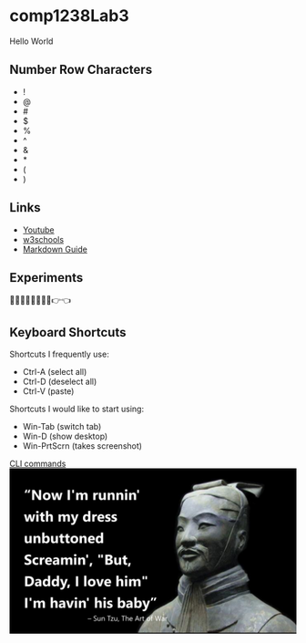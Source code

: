 # comp1238Lab3
Hello World

## Number Row Characters
* !
* @
* \#
* $
* % 
* ^
* &
* \*
* (
* )
## Links
* [Youtube](https://www.youtube.com)
* [w3schools](https://www.w3schools.com/)
* [Markdown Guide](https://www.markdownguide.org/basic-syntax/)
## Experiments
👀👀👀👀🙃🙃🙃🙃👉👈
## Keyboard Shortcuts
Shortcuts I frequently use: 
  - Ctrl-A (select all)
  - Ctrl-D (deselect all)
  - Ctrl-V (paste)

Shortcuts I would like to start using: 
  - Win-Tab (switch tab)
  - Win-D (show desktop)
  - Win-PrtScrn (takes screenshot)

[CLI commands](docs/cli.md)
![Totally real Sun Tzu Quote](image/suntzu.jpg)